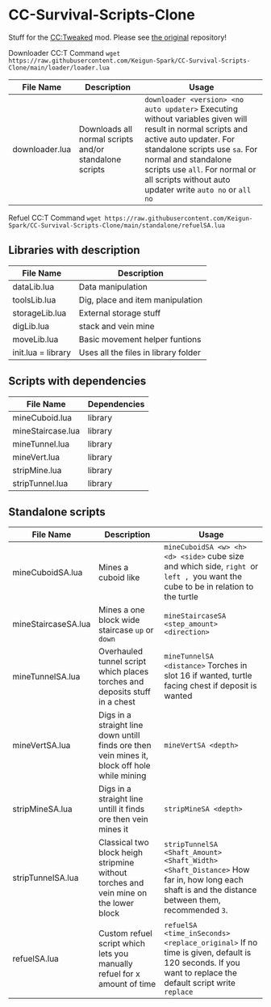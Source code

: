 # CC-Survival-Scripts-Clone

Stuff for the [CC:Tweaked](https://www.curseforge.com/minecraft/mc-mods/cc-tweaked) mod. Please see [the original](https://github.com/drums12360/CC-Survival-Scripts) repository!

Downloader CC:T Command `wget https://raw.githubusercontent.com/Keigun-Spark/CC-Survival-Scripts-Clone/main/loader/loader.lua`

| File Name      | Description                                            | Usage                                                                                                                                                                                                                                                                                                |
| -------------- | ------------------------------------------------------ | ---------------------------------------------------------------------------------------------------------------------------------------------------------------------------------------------------------------------------------------------------------------------------------------------------- |
| downloader.lua | Downloads all normal scripts and/or standalone scripts | `downloader <version> <no auto updater>` Executing without variables given will result in normal scripts and active auto updater. For standalone scripts use `sa`. For normal and standalone scripts use `all`. For normal or all scripts without auto updater write `auto no` or `all no` |

Refuel CC:T Command `wget https://raw.githubusercontent.com/Keigun-Spark/CC-Survival-Scripts-Clone/main/standalone/refuelSA.lua`

## Libraries with description

| File Name          | Description                          |
| ------------------ | ------------------------------------ |
| dataLib.lua        | Data manipulation                    |
| toolsLib.lua       | Dig, place and item manipulation     |
| storageLib.lua     | External storage stuff               |
| digLib.lua         | stack and vein mine                  |
| moveLib.lua        | Basic movement helper funtions       |
| init.lua = library | Uses all the files in library folder |

## Scripts with dependencies

| File Name         | Dependencies |
| ----------------- | ------------ |
| mineCuboid.lua    | library      |
| mineStaircase.lua | library      |
| mineTunnel.lua    | library      |
| mineVert.lua      | library      |
| stripMine.lua     | library      |
| stripTunnel.lua   | library      |

## Standalone scripts

| File Name           | Description                                                                                   | Usage                                                                                                                                                     |
| ------------------- | --------------------------------------------------------------------------------------------- | --------------------------------------------------------------------------------------------------------------------------------------------------------- |
| mineCuboidSA.lua    | Mines a cuboid like                                                                           | `mineCuboidSA <w> <h> <d> <side>` cube size and which side, `right `or `left , `you want the cube to be in relation to the turtle                  |
| mineStaircaseSA.lua | Mines a one block wide staircase `up` or `down`                                           | `mineStaircaseSA <step_amount> <direction>`                                                                                                             |
| mineTunnelSA.lua    | Overhauled tunnel script which places torches and deposits stuff in a chest                   | `mineTunnelSA <distance>` Torches in slot 16 if wanted, turtle facing chest if deposit is wanted                                                        |
| mineVertSA.lua      | Digs in a straight line down untill finds ore then vein mines it, block off hole while mining | `mineVertSA <depth>`                                                                                                                                    |
| stripMineSA.lua     | Digs in a straight line untill it finds ore then vein mines it                                | `stripMineSA <depth>`                                                                                                                                   |
| stripTunnelSA.lua   | Classical two block heigh stripmine without torches and vein mine on the lower block          | `stripTunnelSA <Shaft_Amount> <Shaft_Width> <Shaft_Distance>` How far in, how long each shaft is and the distance between them, recommended `3`.      |
| refuelSA.lua        | Custom refuel script which lets you manually refuel for x amount of time                      | `refuelSA <time_inSeconds> <replace_original>` If no time is given, default is 120 seconds. If you want to replace the default script write `replace` |
